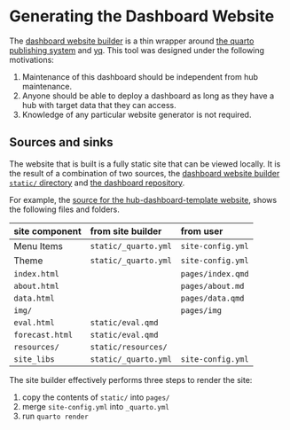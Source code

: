 # Generating the Dashboard Website

The [dashboard website
builder](https://github.com/hubverse-org/hub-dash-site-builder) is a thin
wrapper around [the quarto publishing system](https://quarto.org) and
[yq](#dashboard-tool-yq). This tool was designed under the following
motivations:

1. Maintenance of this dashboard should be independent from hub maintenance.
2. Anyone should be able to deploy a dashboard as long as they have a hub with
   target data that they can access.
3. Knowledge of any particular website generator is not required.

## Sources and sinks

The website that is built is a fully static site that can be viewed locally. It
is the result of a combination of two sources, the
[dashboard website builder `static/` directory](https://github.com/hubverse-org/hub-dash-site-builder/tree/main/static) and [the dashboard repository](https://github.com/hubverse-org/hub-dashboard-template/).

For example, the [source for the hub-dashboard-template website](https://github.com/hubverse-org/hub-dashboard-template/tree/gh-pages), shows the following files and folders.

| site component | from site builder | from user |
| :-------- | :---------------- | :-------- |
| Menu Items | `static/_quarto.yml` | `site-config.yml` |
| Theme      | `static/_quarto.yml` | `site-config.yml` |
| `index.html` | | `pages/index.qmd` |
| `about.html` | | `pages/about.md` |
| `data.html` | | `pages/data.qmd` |
| `img/` | | `pages/img` |
| `eval.html` | `static/eval.qmd` | |
| `forecast.html` | `static/eval.qmd` | |
| `resources/` | `static/resources/` | |
| `site_libs` | `static/_quarto.yml` | `site-config.yml` |

The site builder effectively performs three steps to render the site:

1. copy the contents of `static/` into `pages/`
2. merge `site-config.yml` into `_quarto.yml`
3. run `quarto render`
